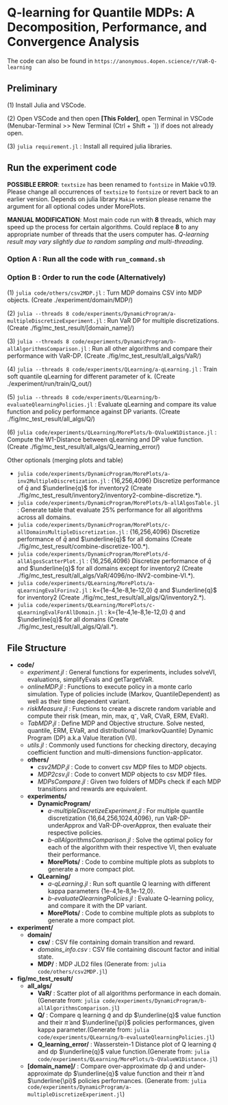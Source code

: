 # Q-learning for Quantile MDPs: A Decomposition, Performance, and Convergence Analysis

The code can also be found in ```https://anonymous.4open.science/r/VaR-Q-learning```

## Preliminary

(1) Install Julia and VSCode.

(2) Open VSCode and then open **[This Folder]**, open Terminal in VSCode (Menubar-Terminal >> New Terminal (Ctrl + Shift + `)) if does not already open.

(3) ```julia requirement.jl``` :  Install all required julia libraries.


## Run the experiment code

**POSSIBLE ERROR**: `textsize` has been renamed to `fontsize` in Makie v0.19. Please change all occurrences of `textsize` to `fontsize` or revert back to an earlier version. Depends on julia library `Makie` version please rename the argument for all optional codes under MorePlots.

**MANUAL MODIFICATION**: Most main code run with **8** threads, which may speed up the process for certain algorithms. Could replace **8** to any appropriate number of threads that the users computer has. *Q-learning result may vary slightly due to random sampling and multi-threading*.

### Option A : Run all the code with ```run_command.sh``` 

### Option B : Order to run the code (Alternatively)
(1) ```julia code/others/csv2MDP.jl``` : Turn MDP domains CSV into MDP objects. (Create ./experiment/domain/MDP/)

(2) ```julia --threads 8 code/experiments/DynamicProgram/a-multipleDiscretizeExperiment.jl``` :
Run VaR DP for multiple discretizations. (Create ./fig/mc_test_result/[domain_name]/)

(3) ```julia --threads 8 code/experiments/DynamicProgram/b-allAlgorithmsComparison.jl``` :
Run all other algorithms and compare their performance with VaR-DP. (Create ./fig/mc_test_result/all_algs/VaR/)

(4) ```julia --threads 8 code/experiments/QLearning/a-qLearning.jl``` :
Train soft quantile qLearning for different parameter of k. (Create ./experiment/run/train/Q_out/)

(5) ```julia --threads 8 code/experiments/QLearning/b-evaluateQlearningPolicies.jl``` :
Evaluate qLearning and compare its value function and policy performance against DP variants. (Create ./fig/mc_test_result/all_algs/Q/)

(6) ```julia code/experiments/QLearning/MorePlots/b-QValueW1Distance.jl``` :
Compute the W1-Distance between qLearning and DP value function. (Create ./fig/mc_test_result/all_algs/Q_learning_error/)

Other optionals (merging plots and table)
- ```julia code/experiments/DynamicProgram/MorePlots/a-inv2MultipleDiscretization.jl``` : {16,256,4096} Discretize performance of $\bar{q}$ and $\underline{q}$ for inventory2 (Create ./fig/mc_test_result/inventory2/inventory2-combine-discretize.*).
- ```julia code/experiments/DynamicProgram/MorePlots/b-allAlgosTable.jl``` : Generate table that evaluate 25% performance for all algorithms across all domains.
- ```julia code/experiments/DynamicProgram/MorePlots/c-allDomainsMultipleDiscretization.jl``` : {16,256,4096} Discretize performance of $\bar{q}$ and $\underline{q}$ for all domains (Create ./fig/mc_test_result/combine-discretize-100.*).
- ```julia code/experiments/DynamicProgram/MorePlots/d-allAlgosScatterPlot.jl``` : {16,256,4096} Discretize performance of $\bar{q}$ and $\underline{q}$ for all domains except for inventory2 (Create ./fig/mc_test_result/all_algs/VaR/4096/no-INV2-combine-VI.*).
- ```julia code/experiments/QLearning/MorePlots/a-qLearningEvalForinv2.jl``` : k={1e-4,1e-8,1e-12,0} $\tilde{q}$ and $\underline{q}$ for inventory2 (Create ./fig/mc_test_result/all_algs/Q/inventory2.*).
- ```julia code/experiments/QLearning/MorePlots/c-qLearningEvalForAllDomain.jl``` : k={1e-4,1e-8,1e-12,0} $\tilde{q}$ and $\underline{q}$ for all domains (Create ./fig/mc_test_result/all_algs/Q/all.*).


## File Structure
- **code/**
    - *experiment.jl* : General functions for experiments, includes solveVI, evaluations, simplifyEvals and getTargetVaR.
    - *onlineMDP.jl* : Functions to execute policy in a monte carlo simulation. Type of policies include (Markov, QuantileDependent) as well as their time dependent variant.
    - *riskMeasure.jl* : Functions to create a discrete random variable and compute their risk (mean, min, max, q⁻, VaR, CVaR, ERM, EVaR).
    - *TabMDP.jl* : Define MDP and Objective structure. Solve nested, quantile, ERM, EVaR, and distributional (markovQuantile) Dynamic Program (DP) a.k.a Value Iteration (VI).
    - *utils.jl* : Commonly used functions for checking directory, decaying coefficient function and multi-dimensions function-applicator.
    - **others/**
        - *csv2MDP.jl* : Code to convert csv MDP files to MDP objects.
        - *MDP2csv.jl* : Code to convert MDP objects to csv MDP files.
        - *MDPsCompare.jl* : Given two folders of MDPs check if each MDP transitions and rewards are equivalent.
    - **experiments/**
        - **DynamicProgram/**
            - *a-multipleDiscretizeExperiment.jl* : For multiple quantile discretization {16,64,256,1024,4096}, run VaR-DP-underApprox and VaR-DP-overApprox, then evaluate their respective policies.
            - *b-allAlgorithmsComparison.jl* : Solve the optimal policy for each of the algorithm with their respective VI, then evaluate their performance.
            - **MorePlots/** : Code to combine multiple plots as subplots to generate a more compact plot.
        - **QLearning/**
            - *a-qLearning.jl* : Run soft quantile Q learning with different kappa parameters {1e-4,1e-8,1e-12,0}.
            - *b-evaluateQlearningPolicies.jl* : Evaluate Q-learning policy, and compare it with the DP variant.
            - **MorePlots/** : Code to combine multiple plots as subplots to generate a more compact plot.
- **experiment/**
    - **domain/**
        - **csv/** : CSV file containing domain transition and reward.
        - *domains_info.csv* : CSV file containing discount factor and initial state.
        - **MDP/** : MDP JLD2 files (Generate from: ```julia code/others/csv2MDP.jl```)
- **fig/mc_test_result/**  
    - **all_algs/**
        - **VaR/** : Scatter plot of all algorithms performance in each domain. (Generate from: ```julia code/experiments/DynamicProgram/b-allAlgorithmsComparison.jl```)
        - **Q/** : Compare q learning $\tilde{q}$ and dp $\underline{q}$ value function and their $\tilde{\pi}$ and $\underline{\pi}$ policies performances, given kappa parameter.(Generate from: ```julia code/experiments/QLearning/b-evaluateQlearningPolicies.jl```)
        - **Q_learning_error/** : Wasserstein-1 Distance plot of Q learning $\tilde{q}$ and dp $\underline{q}$ value function.(Generate from: ```julia code/experiments/QLearning/MorePlots/b-QValueW1Distance.jl```)
    - **[domain_name]/** : Compare over-approximate dp $\bar{q}$ and under-approximate dp $\underline{q}$ value function and their $\bar{\pi}$ and $\underline{\pi}$ policies performances. (Generate from: ```julia code/experiments/DynamicProgram/a-multipleDiscretizeExperiment.jl```)
